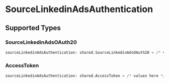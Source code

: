 # SourceLinkedinAdsAuthentication


## Supported Types

### SourceLinkedinAdsOAuth20

```python
sourceLinkedinAdsAuthentication: shared.SourceLinkedinAdsOAuth20 = /* values here */
```

### AccessToken

```python
sourceLinkedinAdsAuthentication: shared.AccessToken = /* values here */
```

